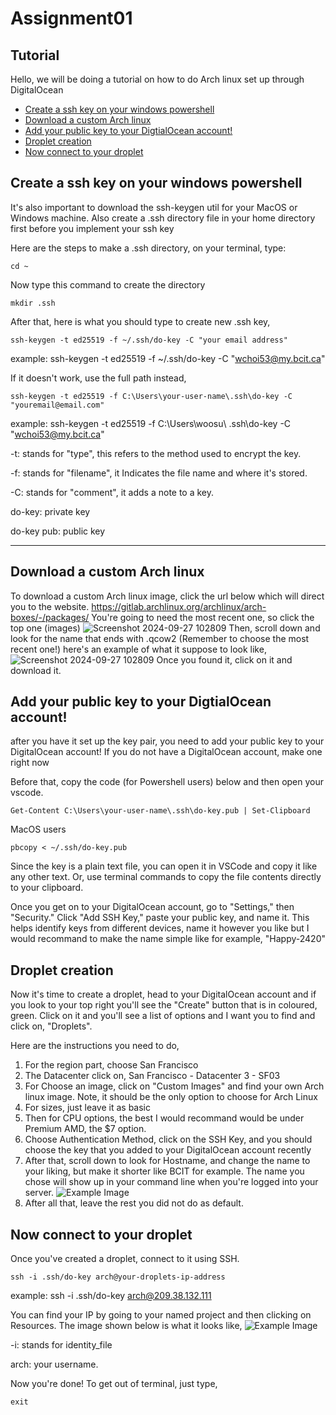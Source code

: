 # Assignment01

## Tutorial
Hello, we will be doing a tutorial on how to do Arch linux set up through DigitalOcean

- [Create a ssh key on your windows powershell](#Create-a-ssh-key-on-your-windows-powershell)
- [Download a custom Arch linux](#Download-a-custom-Arch-linux)
- [Add your public key to your DigtialOcean account!](#Add-your-public-key-to-your-DigtialOcean-account!)
- [Droplet creation](#Droplet-creation)
- [Now connect to your droplet](#Now-connect-to-your-droplet)

## Create a ssh key on your windows powershell 
It's also important to download the ssh-keygen util for your MacOS or Windows machine.
Also create a .ssh directory file in your home directory first before you implement your ssh key

Here are the steps to make a .ssh directory, on your terminal, type:
```
cd ~
``` 
Now type this command to create the directory
```
mkdir .ssh
```


After that, here is what you should type to create new .ssh key,
```
ssh-keygen -t ed25519 -f ~/.ssh/do-key -C "your email address"
```
example: ssh-keygen -t ed25519 -f ~/.ssh/do-key -C "wchoi53@my.bcit.ca"

If it doesn't work, use the full path instead,
```
ssh-keygen -t ed25519 -f C:\Users\your-user-name\.ssh\do-key -C "youremail@email.com"
```
example: ssh-keygen -t ed25519 -f C:\Users\woosu\ .ssh\do-key -C "wchoi53@my.bcit.ca"

-t: stands for "type", this refers to the method used to encrypt the key.

-f: stands for "filename", it Indicates the file name and where it's stored.

-C: stands for "comment", it adds a note to a key.

do-key: private key

do-key pub: public key

---------------
## Download a custom Arch linux 
To download a custom Arch linux image, click the url below which will direct you to the website.
https://gitlab.archlinux.org/archlinux/arch-boxes/-/packages/
You're going to need the most recent one, so click the top one (images)
![Screenshot 2024-09-27 102809](https://github.com/user-attachments/assets/fccbe8f5-2bd3-442b-8e9b-3d22c908f079)
Then, scroll down and look for the name that ends with .qcow2 (Remember to choose the most recent one!) here's an example of what it suppose to look like, 
![Screenshot 2024-09-27 102809](https://github.com/user-attachments/assets/fccbe8f5-2bd3-442b-8e9b-3d22c908f079)
Once you found it, click on it and download it.


## Add your public key to your DigtialOcean account!
after you have it set up the key pair, you need to add your public key to your DigitalOcean account! 
If you do not have a DigitalOcean account, make one right now

Before that, copy the code (for Powershell users) below and then open your vscode.
```
Get-Content C:\Users\your-user-name\.ssh\do-key.pub | Set-Clipboard
```
MacOS users
```
pbcopy < ~/.ssh/do-key.pub
```

Since the key is a plain text file, you can open it in VSCode and copy it like any other text. Or, use terminal commands to copy the file contents directly to your clipboard.

Once you get on to your DigitalOcean account, go to "Settings," then "Security." Click "Add SSH Key," paste your public key, and name it. This helps identify keys from different devices, name it however you like but I would recommand to make the name simple like for example, "Happy-2420"



## Droplet creation 
Now it's time to create a droplet, head to your DigitalOcean account and if you look to your top right you'll see the "Create" button that is in coloured, green. Click on it and you'll see a list of options and I want you to find and click on, "Droplets". 

Here are the instructions you need to do, 

1. For the region part, choose San Francisco
2. The Datacenter click on, San Francisco - Datacenter 3 - SF03
3. For Choose an image, click on "Custom Images" and find your own Arch linux image. Note, it should be the only option to choose for Arch Linux
4. For sizes, just leave it as basic
5. Then for CPU options, the best I would recommand would be under Premium AMD, the $7 option.
6. Choose Authentication Method, click on the SSH Key, and you should choose the key that you added to your DigitalOcean account recently
7. After that, scroll down to look for Hostname, and  change the name to your liking, but make it shorter like BCIT for example. The name you chose will show up in your command line when you're logged into your server.
![Example Image](102809.png)
8. After all that, leave the rest you did not do as default.


## Now connect to your droplet
Once you've created a droplet, connect to it using SSH.
```
ssh -i .ssh/do-key arch@your-droplets-ip-address
```
example: ssh -i .ssh/do-key arch@209.38.132.111

You can find your IP by going to your named project and then clicking on Resources. The image shown below is what it looks like, 
![Example Image](103834.png)

-i: stands for identity_file 

arch: your username.

Now you're done! To get out of terminal, just type, 
```
exit
```
